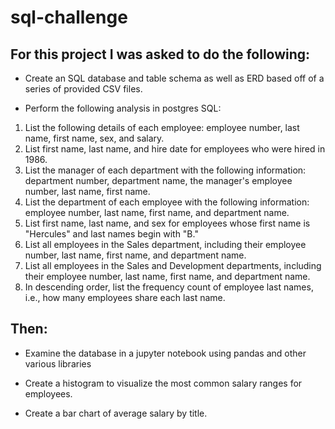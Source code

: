 # sql-challenge

## For this project I was asked to do the following:

* Create an SQL database and table schema as well as ERD based off of a series of provided CSV files.


* Perform the following analysis in postgres SQL:

1. List the following details of each employee: employee number, last name, first name, sex, and salary.
2. List first name, last name, and hire date for employees who were hired in 1986.
3. List the manager of each department with the following information: department number, department name, the manager's employee number, last name, first name.
4. List the department of each employee with the following information: employee number, last name, first name, and department name.
5. List first name, last name, and sex for employees whose first name is "Hercules" and last names begin with "B."
6. List all employees in the Sales department, including their employee number, last name, first name, and department name.
7. List all employees in the Sales and Development departments, including their employee number, last name, first name, and department name.
8. In descending order, list the frequency count of employee last names, i.e., how many employees share each last name.

## Then:

* Examine the database in a jupyter notebook using pandas and other various libraries 

* Create a histogram to visualize the most common salary ranges for employees.

* Create a bar chart of average salary by title.
